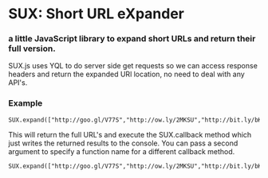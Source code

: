 SUX: Short URL eXpander
=======================

### a little JavaScript library to expand short URLs and return their full version.

SUX.js uses YQL to do server side get requests so we can access response headers and return the expanded URl location, no need to deal with any API's.

### Example

    SUX.expand(["http://goo.gl/V77S","http://ow.ly/2MKSU","http://bit.ly/bKIvIF"]);

This will return the full URL's and execute the SUX.callback method which just writes the returned results to the console. You can pass a second argument to specify a function name for a different callback method.

	SUX.expand(["http://goo.gl/V77S","http://ow.ly/2MKSU","http://bit.ly/bKIvIF"],"doSomethingWithLongURLs");

	